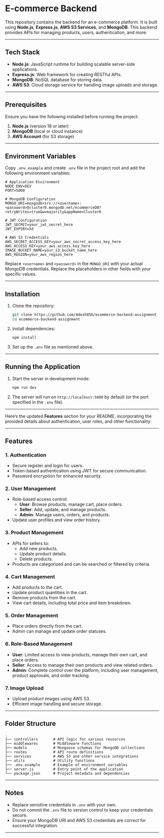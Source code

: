 # E-commerce Backend

This repository contains the backend for an e-commerce platform. It is built using **Node.js**, **Express.js**, **AWS S3 Services**, and **MongoDB**. This backend provides APIs for managing products, users, authentication, and more.

---

## Tech Stack

- **Node.js**: JavaScript runtime for building scalable server-side applications.
- **Express.js**: Web framework for creating RESTful APIs.
- **MongoDB**: NoSQL database for storing data.
- **AWS S3**: Cloud storage service for handling image uploads and storage.

---

## Prerequisites

Ensure you have the following installed before running the project:

1. **Node.js** (version 18 or later)
2. **MongoDB** (local or cloud instance)
3. **AWS Account** (for S3 storage)

---

## Environment Variables

Copy `.env.example` and create `.env` file in the project root and add the following environment variables:

```env
# Application Environment
NODE_ENV=DEV
PORT=5000

# MongoDB Configuration
MONGO_URI=mongodb+srv://<username>:<password>@cluster0.mongodb.net/ecommerceDB?retryWrites=true&w=majority&appName=Cluster0

# JWT Configuration
JWT_SECRET=your_jwt_secret_here
JWT_EXPIRY=5d

# AWS S3 Credentials
AWS_SECRET_ACCESS_KEY=your_aws_secret_access_key_here
AWS_ACCESS_KEY=your_aws_access_key_here
IMAGE_BUCKET_NAME=your_s3_bucket_name_here
AWS_REGION=your_aws_region_here
```

Replace `<username>` and `<password>` in the `MONGO_URI` with your actual MongoDB credentials. Replace the placeholders in other fields with your specific values.

---

## Installation

1. Clone the repository:

   ```bash
   git clone https://github.com/Adesh856/ecommerce-backend-assignment
   cd ecommerce-backend-assignment
   ```

2. Install dependencies:

   ```bash
   npm install
   ```

3. Set up the `.env` file as mentioned above.

---

## Running the Application

1. Start the server in development mode:

   ```bash
   npm run dev
   ```

2. The server will run on `http://localhost:5000` by default (or the port specified in the `.env` file).

---

Here’s the updated **Features** section for your README, incorporating the provided details about authentication, user roles, and other functionality:

---

## Features

### 1. **Authentication**

- Secure register and login for users.
- Token-based authentication using JWT for secure communication.
- Password encryption for enhanced security.

### 2. **User Management**

- Role-based access control:
  - **User**: Browse products, manage cart, place orders.
  - **Seller**: Add, update, and manage products.
  - **Admin**: Manage users, orders, and products.
- Update user profiles and view order history.

### 3. **Product Management**

- APIs for sellers to:
  - Add new products.
  - Update product details.
  - Delete products.
- Products are categorized and can be searched or filtered by criteria.

### 4. **Cart Management**

- Add products to the cart.
- Update product quantities in the cart.
- Remove products from the cart.
- View cart details, including total price and item breakdown.

### 5. **Order Management**

- Place orders directly from the cart.
- Admin can manage and update order statuses.

### 6. **Role-Based Management**

- **User**: Limited access to view products, manage their own cart, and place orders.
- **Seller**: Access to manage their own products and view related orders.
- **Admin**: Complete control over the platform, including user management, product approvals, and order tracking.

### 7. **Image Upload**

- Upload product images using AWS S3.
- Efficient image handling and secure storage.

---

## Folder Structure

```
.
├── controllers       # API logic for various resources
├── middlewares       # Middleware functions
├── models            # Mongoose schemas for MongoDB collections
├── routes            # API route definitions
├── services          # AWS S3 and other service integrations
├── utils             # Utility functions
├── .env.example      # Example of environment variables
├── server.js         # Entry point of the application
└── package.json      # Project metadata and dependencies
```

---

## Notes

- Replace sensitive credentials in `.env` with your own.
- Do not commit the `.env` file to version control to keep your credentials secure.
- Ensure your MongoDB URI and AWS S3 credentials are correct for successful integration.

---
